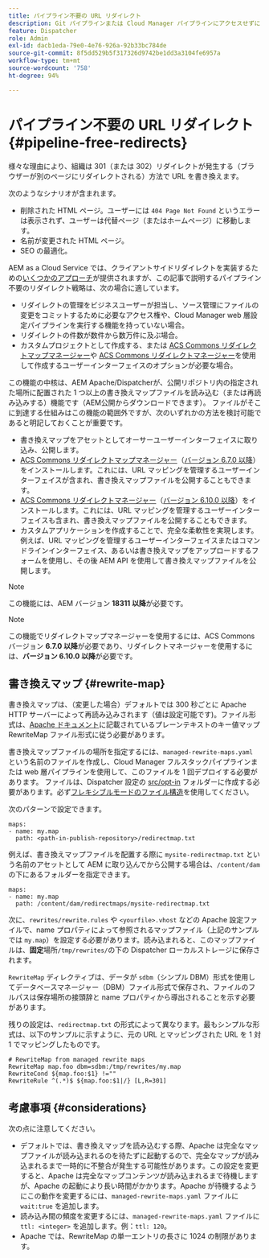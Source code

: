 ```yaml
---
title: パイプライン不要の URL リダイレクト
description: Git パイプラインまたは Cloud Manager パイプラインにアクセスせずに 301 または 302 リダイレクトを宣言する方法について説明します。
feature: Dispatcher
role: Admin
exl-id: dacb1eda-79e0-4e76-926a-92b33bc784de
source-git-commit: 8f5dd529b5f317326d9742be1dd3a3104fe6957a
workflow-type: tm+mt
source-wordcount: '758'
ht-degree: 94%

---
```


# パイプライン不要の URL リダイレクト {#pipeline-free-redirects}

様々な理由により、組織は 301（または 302）リダイレクトが発生する（ブラウザーが別のページにリダイレクトされる）方法で URL を書き換えます。

次のようなシナリオが含まれます。

* 削除された HTML ページ。ユーザーには `404 Page Not Found` というエラーは表示されず、ユーザーは代替ページ（またはホームページ）に移動します。
* 名前が変更された HTML ページ。
* SEO の最適化。

AEM as a Cloud Service では、クライアントサイドリダイレクトを実装するための[いくつかのアプローチ](https://experienceleague.adobe.com/ja/docs/experience-manager-learn/foundation/administration/url-redirection)が提供されますが、この記事で説明するパイプライン不要のリダイレクト戦略は、次の場合に適しています。

* リダイレクトの管理をビジネスユーザーが担当し、ソース管理にファイルの変更をコミットするために必要なアクセス権や、Cloud Manager web 層設定パイプラインを実行する機能を持っていない場合。
* リダイレクトの件数が数件から数万件に及ぶ場合。
* カスタムプロジェクトとして作成する、または [ACS Commons リダイレクトマップマネージャー](https://adobe-consulting-services.github.io/acs-aem-commons/features/redirect-map-manager/index.html)や [ACS Commons リダイレクトマネージャー](https://adobe-consulting-services.github.io/acs-aem-commons/features/redirect-manager/subpages/rewritemap.html)を使用して作成するユーザーインターフェイスのオプションが必要な場合。

この機能の中核は、AEM Apache/Dispatcherが、公開リポジトリ内の指定された場所に配置された 1 つ以上の書き換えマップファイルを読み込む（または再読み込みする）機能です（AEM公開からダウンロードできます）。 ファイルがそこに到達する仕組みはこの機能の範囲外ですが、次のいずれかの方法を検討可能であると明記しておくことが重要です。

* 書き換えマップをアセットとしてオーサーユーザーインターフェイスに取り込み、公開します。
* [ACS Commons リダイレクトマップマネージャー](https://adobe-consulting-services.github.io/acs-aem-commons/features/redirect-map-manager/index.html)（[バージョン 6.7.0 以降](https://github.com/Adobe-Consulting-Services/acs-aem-commons/releases)）をインストールします。これには、URL マッピングを管理するユーザーインターフェイスが含まれ、書き換えマップファイルを公開することもできます。
* [ACS Commons リダイレクトマネージャー](https://adobe-consulting-services.github.io/acs-aem-commons/features/redirect-manager/subpages/rewritemap.html)（[バージョン 6.10.0 以降](https://github.com/Adobe-Consulting-Services/acs-aem-commons/releases)）をインストールします。これには、URL マッピングを管理するユーザーインターフェイスも含まれ、書き換えマップファイルを公開することもできます。
* カスタムアプリケーションを作成することで、完全な柔軟性を実現します。例えば、URL マッピングを管理するユーザーインターフェイスまたはコマンドラインインターフェイス、あるいは書き換えマップをアップロードするフォームを使用し、その後 AEM API を使用して書き換えマップファイルを公開します。

>[!NOTE]
> この機能には、AEM バージョン **18311 以降**&#x200B;が必要です。

>[!NOTE]
> この機能でリダイレクトマップマネージャーを使用するには、ACS Commons バージョン **6.7.0 以降**&#x200B;が必要であり、リダイレクトマネージャーを使用するには、**バージョン 6.10.0 以降**&#x200B;が必要です。

## 書き換えマップ {#rewrite-map}

書き換えマップは、（変更した場合）デフォルトでは 300 秒ごとに Apache HTTP サーバーによって再読み込みされます（値は設定可能です)。ファイル形式は、[Apache ドキュメント](https://httpd.apache.org/docs/2.4/rewrite/rewritemap.html#txt)に記載されているプレーンテキストのキー値マップ RewriteMap ファイル形式に従う必要があります。

書き換えマップファイルの場所を指定するには、`managed-rewrite-maps.yaml` という名前のファイルを作成し、Cloud Manager フルスタックパイプラインまたは web 層パイプラインを使用して、このファイルを 1 回デプロイする必要があります。 ファイルは、Dispatcher 設定の [src/opt-in](https://github.com/adobe/aem-project-archetype/tree/develop/src/main/archetype/dispatcher.cloud/src/opt-in) フォルダーに作成する必要があります。必ず[フレキシブルモードのファイル構造](/help/implementing/dispatcher/validation-debug.md#flexible-mode-file-structure)を使用してください。

次のパターンで設定できます。

```
maps:
- name: my.map
  path: <path-in-publish-repository>/redirectmap.txt
```

例えば、書き換えマップファイルを配置する際に `mysite-redirectmap.txt` という名前のアセットとして AEM に取り込んでから公開する場合は、`/content/dam` の下にあるフォルダーを指定できます。

```
maps:
- name: my.map
  path: /content/dam/redirectmaps/mysite-redirectmap.txt
```

次に、`rewrites/rewrite.rules` や `<yourfile>.vhost` などの Apache 設定ファイルで、name プロパティによって参照されるマップファイル（上記のサンプルでは `my.map`）を設定する必要があります。読み込まれると、このマップファイルは、**固定**&#x200B;場所`/tmp/rewrites/`の下の Dispatcher ローカルストレージに保存されます。

`RewriteMap` ディレクティブは、データが `sdbm`（シンプル DBM）形式を使用してデータベースマネージャー（DBM）ファイル形式で保存され、ファイルのフルパスは保存場所の接頭辞と name プロパティから導出されることを示す必要があります。

残りの設定は、`redirectmap.txt` の形式によって異なります。最もシンプルな形式は、以下のサンプルに示すように、元の URL とマッピングされた URL を 1 対 1 でマッピングしたものです。

```
# RewriteMap from managed rewrite maps
RewriteMap map.foo dbm=sdbm:/tmp/rewrites/my.map
RewriteCond ${map.foo:$1} !=""
RewriteRule ^(.*)$ ${map.foo:$1|/} [L,R=301]
```


## 考慮事項 {#considerations}

次の点に注意してください。

* デフォルトでは、書き換えマップを読み込むする際、Apache は完全なマップファイルが読み込まれるのを待たずに起動するので、完全なマップが読み込まれるまで一時的に不整合が発生する可能性があります。この設定を変更すると、Apache は完全なマップコンテンツが読み込まれるまで待機しますが、Apache の起動により長い時間がかかります。Apache が待機するようにこの動作を変更するには、`managed-rewrite-maps.yaml` ファイルに `wait:true` を追加します。
* 読み込み間の頻度を変更するには、`managed-rewrite-maps.yaml` ファイルに `ttl: <integer>` を追加します。例：`ttl: 120`。
* Apache では、RewriteMap の単一エントリの長さに 1024 の制限があります。
